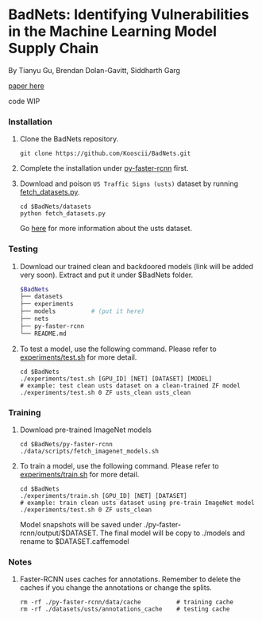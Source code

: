 # BadNets: Identifying Vulnerabilities in the Machine Learning Model Supply Chain

By Tianyu Gu, Brendan Dolan-Gavitt, Siddharth Garg

[paper here](https://arxiv.org/abs/1708.06733) 

code WIP


### Installation

1. Clone the BadNets repository.
    ```Shell
    git clone https://github.com/Kooscii/BadNets.git
    ```

2. Complete the installation under [py-faster-rcnn](https://github.com/Kooscii/BadNets/tree/master/py-faster-rcnn) first.

3. Download and poison `US Traffic Signs (usts)` dataset by running [fetch_datasets.py](https://github.com/Kooscii/BadNets/blob/master/datasets/fetch_datasets.py).
    ```Shell
    cd $BadNets/datasets
    python fetch_datasets.py
    ```
    Go [here](http://cvrr.ucsd.edu/vivachallenge/index.php/signs/sign-detection/) for more information about the usts dataset.

### Testing

1. Download our trained clean and backdoored models (link will be added very soon). Extract and put it under $BadNets folder.
    ```bash
    $BadNets
    ├── datasets
    ├── experiments
    ├── models          # (put it here)
    ├── nets
    ├── py-faster-rcnn
    └── README.md
    ```

2. To test a model, use the following command. Please refer to [experiments/test.sh](https://github.com/Kooscii/BadNets/blob/master/experiments/test.sh) for more detail.
    ```Shell
    cd $BadNets
    ./experiments/test.sh [GPU_ID] [NET] [DATASET] [MODEL]
    # example: test clean usts dataset on a clean-trained ZF model
    ./experiments/test.sh 0 ZF usts_clean usts_clean
    ```

### Training

1. Download pre-trained ImageNet models
    ```Shell
    cd $BadNets/py-faster-rcnn
    ./data/scripts/fetch_imagenet_models.sh
    ```

2. To train a model, use the following command. Please refer to [experiments/train.sh](https://github.com/Kooscii/BadNets/blob/master/experiments/train.sh) for more detail.
    ```Shell
    cd $BadNets
    ./experiments/train.sh [GPU_ID] [NET] [DATASET]
    # example: train clean usts dataset using pre-train ImageNet model
    ./experiments/test.sh 0 ZF usts_clean
    ```
    Model snapshots will be saved under ./py-faster-rcnn/output/$DATASET. The final model will be copy to ./models and rename to $DATASET.caffemodel

### Notes

1. Faster-RCNN uses caches for annotations. Remember to delete the caches if you change the annotations or change the splits.
    ```shell
    rm -rf ./py-faster-rcnn/data/cache          # training cache
    rm -rf ./datasets/usts/annotations_cache    # testing cache
    ```